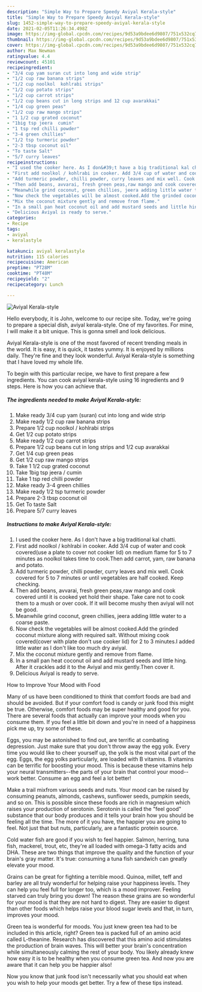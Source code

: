 ```yaml
---
description: "Simple Way to Prepare Speedy Aviyal Kerala-style"
title: "Simple Way to Prepare Speedy Aviyal Kerala-style"
slug: 1452-simple-way-to-prepare-speedy-aviyal-kerala-style
date: 2021-02-05T11:26:34.498Z
image: https://img-global.cpcdn.com/recipes/9d53a9bdee6d9807/751x532cq70/aviyal-kerala-style-recipe-main-photo.jpg
thumbnail: https://img-global.cpcdn.com/recipes/9d53a9bdee6d9807/751x532cq70/aviyal-kerala-style-recipe-main-photo.jpg
cover: https://img-global.cpcdn.com/recipes/9d53a9bdee6d9807/751x532cq70/aviyal-kerala-style-recipe-main-photo.jpg
author: Max Newman
ratingvalue: 4.4
reviewcount: 45101
recipeingredient:
- "3/4 cup yam suran cut into long and wide strip"
- "1/2 cup raw banana strips"
- "1/2 cup noolkol  kohlrabi strips"
- "1/2 cup potato strips"
- "1/2 cup carrot strips"
- "1/2 cup beans cut in long strips and 12 cup avarakkai"
- "1/4 cup green peas"
- "1/2 cup raw mango strips"
- "1 1/2 cup grated coconut"
- "1big tsp jeera  cumin"
- "1 tsp red chilli powder"
- "3-4 green chillies"
- "1/2 tsp turmeric powder"
- "2-3 tbsp coconut oil"
- "To taste Salt"
- "5/7 curry leaves"
recipeinstructions:
- "I used the cooker here. As I don&#39;t have a big traditional kal chatti."
- "First add noolkol / kohlrabi in cooker. Add 3/4 cup of water and cook covered(use a plate to cover not cooker lid) on medium flame for 5 to 7 minutes as noolkol takes time to cook.Then add carrot, yam, raw banana and potato."
- "Add turmeric powder, chilli powder, curry leaves and mix well. Cook covered for 5 to 7 minutes or until vegetables are half cooked. Keep checking."
- "Then add beans, avvarai, fresh green peas,raw mango and cook covered until it is cooked yet hold their shape. Take care not to cook them to a mush or over cook. If it will become mushy then aviyal will not be good."
- "Meanwhile grind coconut, green chillies, jeera adding little water to a coarse paste."
- "Now check the vegetables will be almost cooked.Add the grinded coconut mixture along with required salt. Without mixing cook covered(cover with plate don&#39;t use cooker lid) for 2 to 3 minutes.I added little water as I don&#39;t like too much dry aviyal."
- "Mix the coconut mixture gently and remove from flame."
- "In a small pan heat coconut oil and add mustard seeds and little hing. After it crackles add it to the Aviyal and mix gently.Then cover it."
- "Delicious Aviyal is ready to serve."
categories:
- Recipe
tags:
- aviyal
- keralastyle

katakunci: aviyal keralastyle 
nutrition: 115 calories
recipecuisine: American
preptime: "PT28M"
cooktime: "PT48M"
recipeyield: "2"
recipecategory: Lunch

---
```



![Aviyal Kerala-style](https://img-global.cpcdn.com/recipes/9d53a9bdee6d9807/751x532cq70/aviyal-kerala-style-recipe-main-photo.jpg)

Hello everybody, it is John, welcome to our recipe site. Today, we're going to prepare a special dish, aviyal kerala-style. One of my favorites. For mine, I will make it a bit unique. This is gonna smell and look delicious.



Aviyal Kerala-style is one of the most favored of recent trending meals in the world. It is easy, it is quick, it tastes yummy. It is enjoyed by millions daily. They're fine and they look wonderful. Aviyal Kerala-style is something that I have loved my whole life.


To begin with this particular recipe, we have to first prepare a few ingredients. You can cook aviyal kerala-style using 16 ingredients and 9 steps. Here is how you can achieve that.

<!--inarticleads1-->

##### The ingredients needed to make Aviyal Kerala-style:

1. Make ready 3/4 cup yam (suran) cut into long and wide strip
1. Make ready 1/2 cup raw banana strips
1. Prepare 1/2 cup noolkol / kohlrabi strips
1. Get 1/2 cup potato strips
1. Make ready 1/2 cup carrot strips
1. Prepare 1/2 cup beans cut in long strips and 1/2 cup avarakkai
1. Get 1/4 cup green peas
1. Get 1/2 cup raw mango strips
1. Take 1 1/2 cup grated coconut
1. Take 1big tsp jeera / cumin
1. Take 1 tsp red chilli powder
1. Make ready 3-4 green chillies
1. Make ready 1/2 tsp turmeric powder
1. Prepare 2-3 tbsp coconut oil
1. Get To taste Salt
1. Prepare 5/7 curry leaves




<!--inarticleads2-->

##### Instructions to make Aviyal Kerala-style:

1. I used the cooker here. As I don&#39;t have a big traditional kal chatti.
1. First add noolkol / kohlrabi in cooker. Add 3/4 cup of water and cook covered(use a plate to cover not cooker lid) on medium flame for 5 to 7 minutes as noolkol takes time to cook.Then add carrot, yam, raw banana and potato.
1. Add turmeric powder, chilli powder, curry leaves and mix well. Cook covered for 5 to 7 minutes or until vegetables are half cooked. Keep checking.
1. Then add beans, avvarai, fresh green peas,raw mango and cook covered until it is cooked yet hold their shape. Take care not to cook them to a mush or over cook. If it will become mushy then aviyal will not be good.
1. Meanwhile grind coconut, green chillies, jeera adding little water to a coarse paste.
1. Now check the vegetables will be almost cooked.Add the grinded coconut mixture along with required salt. Without mixing cook covered(cover with plate don&#39;t use cooker lid) for 2 to 3 minutes.I added little water as I don&#39;t like too much dry aviyal.
1. Mix the coconut mixture gently and remove from flame.
1. In a small pan heat coconut oil and add mustard seeds and little hing. After it crackles add it to the Aviyal and mix gently.Then cover it.
1. Delicious Aviyal is ready to serve.




How to Improve Your Mood with Food


Many of us have been conditioned to think that comfort foods are bad and should be avoided. But if your comfort food is candy or junk food this might be true. Otherwise, comfort foods may be super healthy and good for you. There are several foods that actually can improve your moods when you consume them. If you feel a little bit down and you're in need of a happiness pick me up, try some of these.

Eggs, you may be astonished to find out, are terrific at combating depression. Just make sure that you don't throw away the egg yolk. Every time you would like to cheer yourself up, the yolk is the most vital part of the egg. Eggs, the egg yolks particularly, are loaded with B vitamins. B vitamins can be terrific for boosting your mood. This is because these vitamins help your neural transmitters--the parts of your brain that control your mood--work better. Consume an egg and feel a lot better!

Make a trail mixfrom various seeds and nuts. Your mood can be raised by consuming peanuts, almonds, cashews, sunflower seeds, pumpkin seeds, and so on. This is possible since these foods are rich in magnesium which raises your production of serotonin. Serotonin is called the "feel good" substance that our body produces and it tells your brain how you should be feeling all the time. The more of it you have, the happier you are going to feel. Not just that but nuts, particularly, are a fantastic protein source.

Cold water fish are good if you wish to feel happier. Salmon, herring, tuna fish, mackerel, trout, etc, they're all loaded with omega-3 fatty acids and DHA. These are two things that improve the quality and the function of your brain's gray matter. It's true: consuming a tuna fish sandwich can greatly elevate your mood. 

Grains can be great for fighting a terrible mood. Quinoa, millet, teff and barley are all truly wonderful for helping raise your happiness levels. They can help you feel full for longer too, which is a mood improver. Feeling starved can truly bring you down! The reason these grains are so wonderful for your mood is that they are not hard to digest. They are easier to digest than other foods which helps raise your blood sugar levels and that, in turn, improves your mood.

Green tea is wonderful for moods. You just knew green tea had to be included in this article, right? Green tea is packed full of an amino acid called L-theanine. Research has discovered that this amino acid stimulates the production of brain waves. This will better your brain's concentration while simultaneously calming the rest of your body. You likely already knew how easy it is to be healthy when you consume green tea. And now you are aware that it can help you be happier also!

Now you know that junk food isn't necessarily what you should eat when you wish to help your moods get better. Try  a few  of  these  tips  instead.

